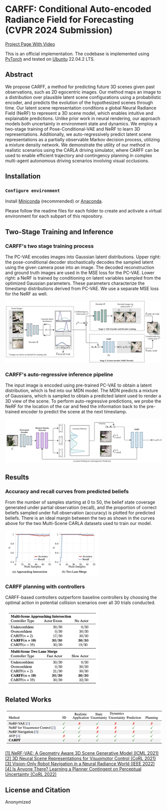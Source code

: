 # CARFF: Conditional Auto-encoded Radiance Field for Forecasting (CVPR 2024 Submission)


[Project Page With Video](https://www.carff.website/)

This is an official implementation. The codebase is implemented using [PyTorch](https://pytorch.org/) and tested on [Ubuntu](https://ubuntu.com/) 22.04.2 LTS.

## Abstract
We propose CARFF, a method for predicting future 3D scenes given past observations, such as 2D egocentric images. Our method maps an image to a distribution over plausible latent scene configurations using a probabilistic encoder, and predicts the evolution of the hypothesized scenes through time. Our latent scene representation conditions a global Neural Radiance Field (NeRF) to represent a 3D scene model, which enables intuitive and explainable predictions. Unlike prior work in neural rendering, our approach models both uncertainty in environment state and dynamics. We employ a two-stage training of Pose-Conditional-VAE and NeRF to learn 3D representations. Additionally, we auto-regressively predict latent scene representations as a partially observable Markov decision process, utilizing a mixture density network. We demonstrate the utility of our method in realistic scenarios using the CARLA driving simulator, where CARFF can be used to enable efficient trajectory and contingency planning in complex multi-agent autonomous driving scenarios involving visual occlusions.

## Installation

### `Configure environment`

Install [Miniconda](https://docs.conda.io/en/latest/miniconda.html) (recommended) or [Anaconda](https://www.anaconda.com/).

Please follow the readme files for each folder to create and activate a virtual environment for each subpart of this repository.

## Two-Stage Training and Inference

### CARFF's two stage training process

The PC-VAE encodes images into Gaussian latent distributions. Upper right: the pose-conditional decoder stochastically decodes the sampled latent using the given camera pose into an image. The decoded reconstruction and ground truth images are used in the MSE loss for the PC-VAE. Lower right: a NeRF is trained by conditioning on latent variables sampled from the optimized Gaussian parameters. These parameters characterize the timestamp distributions derived from PC-VAE. We use a separate MSE loss for the NeRF as well.

![train](./images/train.jpg)


### CARFF's auto-regressive inference pipeline

The input image is encoded using pre-trained PC-VAE to obtain a latent distribution, which is fed into our MDN model. The MDN predicts a mixture of Gaussians, which is sampled to obtain a predicted latent used to render a 3D view of the scene. To perform auto-regressive predictions, we probe the NeRF for the location of the car and feed the information back to the pre-trained encoder to predict the scene at the next timestamp.

![inference](./images/inference.jpg)

## Results
### Accuracy and recall curves from predicted beliefs

From the number of samples starting at 0 to 50, the belief state coverage generated under partial observation (recall), and the proportion of correct beliefs sampled under full observation (accuracy) is plotted for predicted beliefs. There is an ideal margin between the two as shown in the curves above for the two Multi-Scene CARLA datasets used to train our model.

<!-- ![recall_acc_curves](./images/recall_acc_curves.png) -->
<img src="./images/recall_acc_curves.png" alt="drawing" width="300"/>

### CARFF planning with controllers

CARFF-based controllers outperform baseline controllers by choosing the optimal action in potential collision scenarios over all 30 trials conducted.

<!-- ![controller](./images/controller.png, ) -->
<img src="./images/controller.png" alt="drawing" width="300"/>

## Related Works
![related](./images/related_works.png)

[[1] NeRF-VAE: A Geometry Aware 3D Scene Generative Model (ICML 2021)](https://arxiv.org/abs/2104.00587)\
[[2] 3D Neural Scene Representations for Visuomotor Control (CoRL 2021)](https://arxiv.org/abs/2107.04004)\
[[3] Vision-Only Robot Navigation in a Neural Radiance World (IEEE 2022)](https://arxiv.org/abs/2110.00168)\
[[4] Is Anyone There? Learning a Planner Contingent on Perceptual Uncertainty (CoRL 2022)](https://openreview.net/forum?id=2CSj965d9O4)

## License and Citation

Anonymized 
<!-- ```bibtex
@article{yang2023carff,
  title={{CARFF}: Conditional Auto-encoded Radiance Field for 3D Scene Forecasting},
  author={Yang, Jiezhi ``Stephen'' and Desai, Khushi and Bhatia, Harshil
  and Packer, Charles and Gonzalez, Joseph E.},
  journal={arXiv preprint arXiv},
  year={2023}
}
``` -->